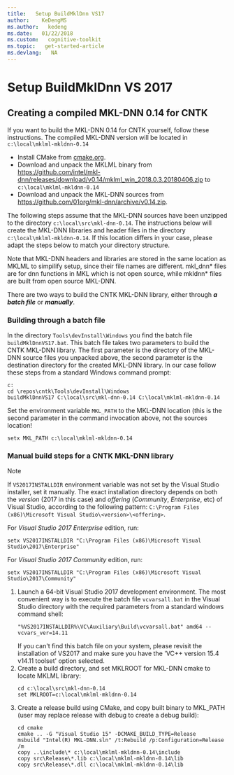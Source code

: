 ```yaml
---
title:   Setup BuildMklDnn VS17
author:    KeDengMS
ms.author:   kedeng
ms.date:   01/22/2018
ms.custom:   cognitive-toolkit
ms.topic:   get-started-article
ms.devlang:   NA
---
```


# Setup BuildMklDnn VS 2017

## Creating a compiled MKL-DNN 0.14 for CNTK

If you want to build the MKL-DNN 0.14 for CNTK yourself, follow these instructions. The compiled MKL-DNN version will be located in `c:\local\mklml-mkldnn-0.14`

* Install CMake from [cmake.org](https://cmake.org/download/).
* Download and unpack the MKLML binary from https://github.com/intel/mkl-dnn/releases/download/v0.14/mklml_win_2018.0.3.20180406.zip to `c:\local\mklml-mkldnn-0.14`
* Download and unpack the MKL-DNN sources from https://github.com/01org/mkl-dnn/archive/v0.14.zip.

The following steps assume that the MKL-DNN sources have been unzipped to the directory `c:\local\src\mkl-dnn-0.14`. The instructions below will create the MKL-DNN libraries and header files in the directory `c:\local\mklml-mkldnn-0.14`. If this location differs in your case, please adapt the steps below to match your directory structure.

Note that MKL-DNN headers and libraries are stored in the same location as MKLML to simpilify setup, since their file names are different. mkl_dnn* files are for dnn functions in MKL which is not open source, while mkldnn* files are built from open source MKL-DNN.

There are two ways to build the CNTK MKL-DNN library, either through ***a batch file*** or ***manually***.

### Building through a batch file

In the directory `Tools\devInstall\Windows` you find the batch file `buildMklDnnVS17.bat`. This batch file takes two parameters to build the CNTK MKL-DNN library. The first parameter is the directory of the MKL-DNN source files you unpacked above, the second parameter is the destination directory for the created MKL-DNN library. In our case follow these steps from a standard Windows command prompt:
```
c:
cd \repos\cntk\Tools\devInstall\Windows
buildMklDnnVS17 C:\local\src\mkl-dnn-0.14 C:\local\mklml-mkldnn-0.14
```
Set the environment variable `MKL_PATH` to the MKL-DNN location (this is the second parameter in the command invocation above, not the sources location!
```
setx MKL_PATH c:\local\mklml-mkldnn-0.14
```

### Manual build steps for a CNTK MKL-DNN library

> [!NOTE]
> If `VS2017INSTALLDIR` environment variable was not set by the Visual Studio installer, set it manually. The exact installation directory depends on both the *version* (2017 in this case) and *offering* (*Community*, *Enterprise*, etc) of Visual Studio, according to the following pattern: `C:\Program Files (x86)\Microsoft Visual Studio\<version>\<offering>`.
>
> For *Visual Studio 2017 Enterprise* edition, run:
> ```
> setx VS2017INSTALLDIR "C:\Program Files (x86)\Microsoft Visual Studio\2017\Enterprise"
> ```
> For *Visual Studio 2017 Community* edition, run:
> ```
> setx VS2017INSTALLDIR "C:\Program Files (x86)\Microsoft Visual Studio\2017\Community"
> ```

1. Launch a 64-bit Visual Studio 2017 development environment. The most convenient way is to execute the batch file `vcvarsall.bat` in the Visual Studio directory with the required parameters from a standard windows command shell:
   ```
   "%VS2017INSTALLDIR%\VC\Auxiliary\Build\vcvarsall.bat" amd64 --vcvars_ver=14.11
   ```
   If you can't find this batch file on your system, please revisit the installation of VS2017 and make sure you have the 'VC++ version 15.4 v14.11 toolset' option selected.
2. Create a build directory, and set MKLROOT for MKL-DNN cmake to locate MKLML library:
   ```
   cd c:\local\src\mkl-dnn-0.14
   set MKLROOT=c:\local\mklml-mkldnn-0.14
   ```
3. Create a release build using CMake, and copy built binary to MKL_PATH (user may replace release with debug to create a debug build):
   ```
   cd cmake
   cmake .. -G "Visual Studio 15" -DCMAKE_BUILD_TYPE=Release
   msbuild "Intel(R) MKL-DNN.sln" /t:Rebuild /p:Configuration=Release /m
   copy ..\include\* c:\local\mklml-mkldnn-0.14\include
   copy src\Release\*.lib c:\local\mklml-mkldnn-0.14\lib
   copy src\Release\*.dll c:\local\mklml-mkldnn-0.14\lib
   ```
